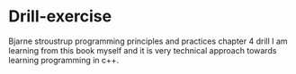 # Drill-exercise
Bjarne stroustrup programming principles and practices chapter 4 drill
I am learning from this book myself and it is very technical
approach towards learning programming in c++.
